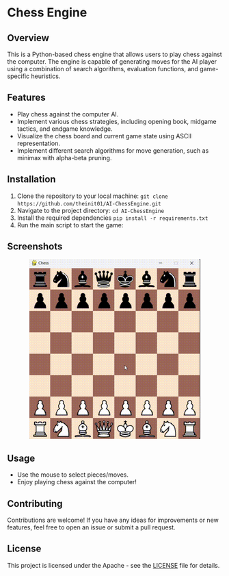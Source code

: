 
# Chess Engine
## Overview 
This is a Python-based chess engine that allows users to play chess against the computer. The engine is capable of generating moves for the AI player using a combination of search algorithms, evaluation functions, and game-specific heuristics.




## Features  
- Play chess against the computer AI. 
-  Implement various chess strategies, including opening book, midgame tactics, and endgame knowledge. 
-  Visualize the chess board and current game state using ASCII representation. 
-  Implement different search algorithms for move generation, such as minimax with alpha-beta pruning. 

 ##  Installation  
1. Clone the repository to your local machine:
`git clone https://github.com/theinit01/AI-ChessEngine.git`
2. Navigate to the project directory:
		`cd AI-ChessEngine`
3. Install the required dependencies
   		`pip install -r requirements.txt`
4. Run the main script to start the game: 


## Screenshots

<div style="text-align:center">
    <img src="https://github.com/theinit01/AI-ChessEngine/blob/main/assets/screen.gif" alt="Animated GIF" />
</div>


## Usage

- Use the mouse to select pieces/moves. 
- Enjoy playing chess against the computer!

## Contributing

Contributions are welcome! If you have any ideas for improvements or new features, feel free to open an issue or submit a pull request.

## License

This project is licensed under the Apache - see the [LICENSE](LICENSE) file for details.
